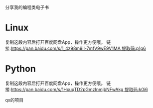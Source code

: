 分享我的编程类电子书
# Linux
复制这段内容后打开百度网盘App，操作更方便哦。 链接:https://pan.baidu.com/s/1_4z98m9iI-7mfV9wE9V1MA 提取码:p1g6
# Python
复制这段内容后打开百度网盘App，操作更方便哦。 链接:https://pan.baidu.com/s/1HxuqTD2pGmzInmjbNFwAkg 提取码:k0i6

qx的项目
